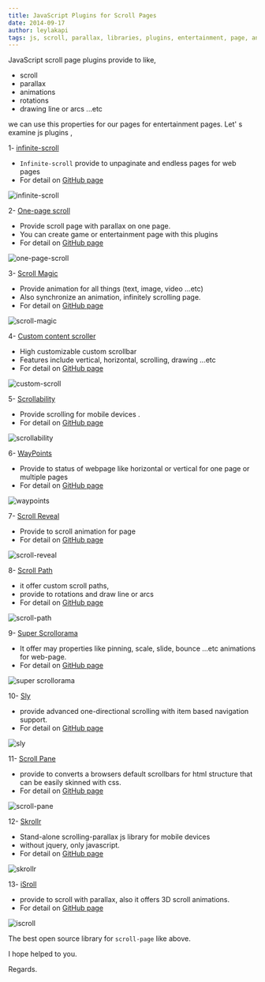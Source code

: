 ```yaml
---
title: JavaScript Plugins for Scroll Pages
date: 2014-09-17
author: leylakapi
tags: js, scroll, parallax, libraries, plugins, entertainment, page, animations, infinite, bounce, rotations, drawing line, en
---
```


JavaScript scroll page plugins provide to like,

- scroll
- parallax
- animations
- rotations
- drawing line or arcs ...etc

we can use this properties for our pages for entertainment pages. 
Let' s examine js plugins ,  

1- [infinite-scroll](http://www.infinite-scroll.com/)

- `Infinite-scroll` provide to unpaginate and endless pages for web pages
- For detail on [GitHub page](https://github.com/paulirish/infinite-scroll)

![infinite-scroll](../assets/images/articles/2014-09-17-javascript-plugins-for-scroll-pages/infinite-scroll-image.png)

2- [One-page scroll](http://www.thepetedesign.com/demos/onepage_scroll_demo.html)

- Provide scroll page with parallax on one page.
- You can create game or entertainment page with this plugins
- For detail on [GitHub page](https://github.com/peachananr/onepage-scroll)

![one-page-scroll](../assets/images/articles/2014-09-17-javascript-plugins-for-scroll-pages/one-page-scroll.png)

3- [Scroll Magic](http://janpaepke.github.io/ScrollMagic/)

- Provide animation for all things (text, image, video ...etc)
- Also synchronize an animation, infinitely scrolling  page. 
- For detail on [GitHub page](https://github.com/janpaepke/ScrollMagic)

![scroll-magic](../assets/images/articles/2014-09-17-javascript-plugins-for-scroll-pages/scroll-magic.png)

4- [Custom content scroller](http://manos.malihu.gr/jquery-custom-content-scroller/)

- High customizable custom scrollbar 
- Features include vertical, horizontal, scrolling, drawing ...etc
- For detail on [GitHub page](https://github.com/malihu/malihu-custom-scrollbar-plugin)

![custom-scroll](../assets/images/articles/2014-09-17-javascript-plugins-for-scroll-pages/custom-scroll.png)

5- [Scrollability](http://joehewitt.github.io/scrollability/)

- Provide scrolling for mobile devices .
- For detail on [GitHub page](https://github.com/joehewitt/scrollability)

![scrollability](../assets/images/articles/2014-09-17-javascript-plugins-for-scroll-pages/scrollability.png)

6- [WayPoints](http://imakewebthings.com/jquery-waypoints/)

- Provide to status of webpage like horizontal or vertical for one page or multiple pages
- For detail on [GitHub page](https://github.com/imakewebthings/jquery-waypoints)

![waypoints](../assets/images/articles/2014-09-17-javascript-plugins-for-scroll-pages/waypoints.png)

7- [Scroll Reveal](http://scrollrevealjs.org/)

- Provide to scroll animation for page
- For detail on [GitHub page](https://github.com/julianlloyd/scrollReveal.js)

![scroll-reveal](../assets/images/articles/2014-09-17-javascript-plugins-for-scroll-pages/scroll-reveal.png)

8- [Scroll Path](http://joelb.me/scrollpath/)

- it offer custom scroll paths,
- provide to rotations and draw line or arcs
- For detail on  [GitHub page](https://github.com/JoelBesada/scrollpath)

![scroll-path](../assets/images/articles/2014-09-17-javascript-plugins-for-scroll-pages/scroll-path.png)

9- [Super Scrollorama](http://johnpolacek.github.io/superscrollorama/)

- It offer may properties like pinning, scale, slide, bounce ...etc animations for web-page.
- For detail on [GitHub page](https://github.com/johnpolacek/superscrollorama)

![super scrollorama](../assets/images/articles/2014-09-17-javascript-plugins-for-scroll-pages/super-scrollorama.png)

10- [Sly](http://darsa.in/sly/)

- provide advanced one-directional scrolling with item based navigation support.
- For detail on [GitHub page](https://github.com/darsain/sly)

![sly](../assets/images/articles/2014-09-17-javascript-plugins-for-scroll-pages/sly.png)

11- [Scroll Pane](http://jscrollpane.kelvinluck.com/)

- provide to converts a browsers default scrollbars for html structure that can be easily skinned with css.
- For detail on [GitHub page](https://github.com/vitch/jScrollPane)

![scroll-pane](../assets/images/articles/2014-09-17-javascript-plugins-for-scroll-pages/scroll-pane.png)

12- [Skrollr](http://prinzhorn.github.io/skrollr/)

- Stand-alone scrolling-parallax js library for mobile devices 
- without jquery, only javascript.
- For detail on [GitHub page](https://github.com/Prinzhorn/skrollr)

![skrollr](../assets/images/articles/2014-09-17-javascript-plugins-for-scroll-pages/skrollr.png)

13- [iSroll](http://iscrolljs.com/)

- provide to scroll with parallax, also it offers 3D scroll animations.
- For detail on [GitHub page](https://github.com/cubiq/iscroll)

![iscroll](../assets/images/articles/2014-09-17-javascript-plugins-for-scroll-pages/iscroll.png)

The best open source library for `scroll-page` like above.

I hope helped to you.

Regards.